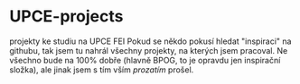 # UPCE-projects
projekty ke studiu na UPCE FEI
Pokud se někdo pokusí hledat "inspiraci" na githubu, tak jsem tu nahrál všechny projekty, na kterých jsem pracoval.
Ne všechno bude na 100% dobře (hlavně BPOG, to je opravdu jen inspirační složka), ale jinak jsem s tím vším *prozatím* prošel.
